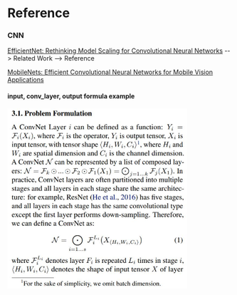 # Reference

### CNN

[EfficientNet: Rethinking Model Scaling for Convolutional Neural Networks](https://arxiv.org/abs/1905.11946) --> Related Work --> Reference

[MobileNets: Efficient Convolutional Neural Networks for Mobile Vision Applications](https://arxiv.org/abs/1704.04861)

#### input, conv_layer, output formula example

<img src="https://github.com/sandokim/Reference/blob/main/images/Conv_formula.jpg" width="80%">
